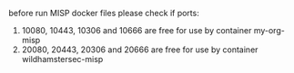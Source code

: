 before run MISP docker files  please check if ports:

1) 10080, 10443, 10306 and 10666 are free for use by container my-org-misp
2) 20080, 20443, 20306 and 20666 are free for use by container wildhamstersec-misp
